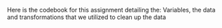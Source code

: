 
Here is the codebook for this assignment detailing the: 
Variables, the data and transformations that we utilized to clean up the data

